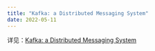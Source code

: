 ```yaml
---
title: "Kafka: a Distributed Messaging System"
date: 2022-05-11
---
```


详见：[Kafka: a Distributed Messaging System](https://kafka.slides.rustin.me)

